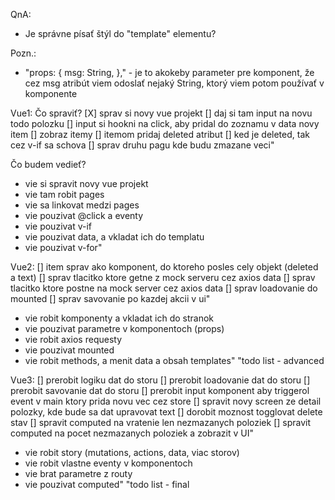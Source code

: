 QnA:
- Je správne písať štýl do "template" elementu?

Pozn.:
- "props: {
    msg: String,
  }," - je to akokeby parameter pre komponent, že cez msg atribút viem odoslať nejaký String, ktorý viem potom používať v komponente


Vue1:
Čo spraviť?
[X] sprav si novy vue projekt
[] daj si tam input na novu todo polozku
[] input si hookni na click, aby pridal do zoznamu v data novy item
[] zobraz itemy
[] itemom pridaj deleted atribut
[] ked je deleted, tak cez v-if sa schova
[] sprav druhu pagu kde budu zmazane veci"

Čo budem vedieť?
- vie si spravit novy vue projekt
- vie tam robit pages
- vie sa linkovat medzi pages
- vie pouzivat @click a eventy
- vie pouzivat v-if
- vie pouzivat data, a vkladat ich do templatu
- vie pouzivat v-for"

Vue2:
[] item sprav ako komponent, do ktoreho posles cely objekt (deleted a text)
[] sprav tlacitko ktore getne z mock serveru cez axios data
[] sprav tlacitko ktore postne na mock server cez axios data
[] sprav loadovanie do mounted
[] sprav savovanie po kazdej akcii v ui"

- vie robit komponenty a vkladat ich do stranok
- vie pouzivat parametre v komponentoch (props)
- vie robit axios requesty
- vie pouzivat mounted
- vie robit methods, a menit data a obsah templates"	"todo list - advanced

Vue3:
[] prerobit logiku dat do storu
[] prerobit loadovanie dat do storu
[] prerobit savovanie dat do storu
[] prerobit input komponent aby triggerol event v main ktory prida novu vec cez store
[] spravit novy screen ze detail polozky, kde bude sa dat upravovat text
[] dorobit moznost togglovat delete stav
[] spravit computed na vratenie len nezmazanych poloziek
[] spravit computed na pocet nezmazanych poloziek a zobrazit v UI"

- vie robit story (mutations, actions, data, viac storov)
- vie robit vlastne eventy v komponentoch
- vie brat parametre z routy
- vie pouzivat computed"	"todo list - final
